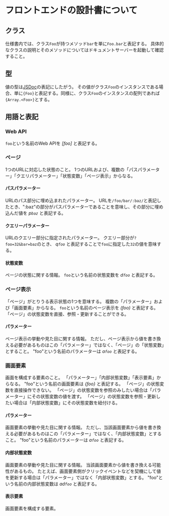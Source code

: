 # フロントエンドの設計書について

## クラス

仕様書内では、クラス`Foo`が持つメソッド`bar`を単に`Foo.bar`と表記する。
具体的なクラスの説明とそのメソッドについてはドキュメントサーバーを起動して確認すること。

## 型

値の型は[JSDoc](https://jsdoc.app/tags-type.html)の表記にしたがう。
その値がクラス`Foo`のインスタンスである場合、単に`{Foo}`と表記する。同様に、クラス`Foo`のインスタンスの配列であれば`{Array.<Foo>}`とする。

## 用語と表記

### Web API

`foo`という名前のWeb APIを _[foo]_ と表記する。

### ページ

1つのURLに対応した状態のこと。
1つのURLおよび、複数の「パスパラメーター」「クエリパラメーター」「状態変数」「ページ表示」からなる。

#### パスパラメーター

URLのパス部分に埋め込まれたパラメーター。
URLを`/foo/bar/:baz/`と表記したとき、":baz"の部分がパスパラメーターであることを意味し、その部分に埋め込んだ値を _p`baz`_ と表記する。

#### クエリーパラメーター

URLのクエリー部分に指定されたパラメーター。
クエリー部分が`?foo=32&bar=baz`のとき、 _q`foo`_ と表記することで`foo`に指定した`32`の値を意味する。

#### 状態変数

ページの状態に関する情報。
`foo`という名前の状態変数を _d`foo`_ と表記する。

### ページ表示

「ページ」がとりうる表示状態の1つを意味する。
複数の「パラメーター」および「画面要素」からなる。
`foo`という名前のページ表示を _(foo)_ と表記する。
「ページ」の状態変数を直接、参照・更新することができる。

#### パラメーター

ページ表示の挙動や見た目に関する情報。
ただし、ページ表示から値を書き換える必要があるものはこの「パラメーター」ではなく、「ページ」の「状態変数」とすること。
"foo"という名前のパラメーターは _a`foo`_ と表記する。

### 画面要素

画面を構成する要素のこと。
「パラメーター」「内部状態変数」「表示要素」からなる。
"foo"という名前の画面要素は _{foo}_ と表記する。
「ページ」の状態変数を直接操作できない。
「ページ」の状態変数を参照のみしたい場合は「パラメーター」にその状態変数の値を渡す。
「ページ」の状態変数を参照・更新したい場合は「内部状態変数」にその状態変数を紐付ける。

#### パラメーター

画面要素の挙動や見た目に関する情報。
ただし、当該画面要素から値を書き換える必要があるものはこの「パラメーター」ではなく、「内部状態変数」とすること。
"foo"という名前のパラメーターは _a`foo`_ と表記する。

#### 内部状態変数

画面要素の挙動や見た目に関する情報。
当該画面要素から値を書き換える可能性があるもの。
たとえば、画面要素側がクリックイベントなどを契機にして値を更新する場合は「パラメーター」ではなく「内部状態変数」とする。
"foo"という名前の内部状態変数は _ad`foo`_ と表記する。

#### 表示要素

画面要素を構成する要素。
